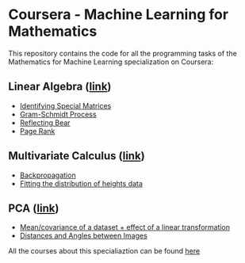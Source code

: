 # Coursera - Machine Learning for Mathematics

This repository contains the code for all the programming tasks of the Mathematics for Machine Learning specialization on Coursera:

## Linear Algebra ([link](https://www.coursera.org/learn/linear-algebra-machine-learning))

* [Identifying Special Matrices](linear-algebra/IdentifyingSpecialMatrices.ipynb)
* [Gram-Schmidt Process](linear-algebra/GramSchmidtProcess.ipynb)
* [Reflecting Bear](linear-algebra/ReflectingBear.ipynb)
* [Page Rank](linear-algebra/PageRank.ipynb)

## Multivariate Calculus ([link](https://www.coursera.org/learn/multivariate-calculus-machine-learning))

* [Backpropagation](multivariate-calculus/Backpropagation.ipynb)
* [Fitting the distribution of heights data](multivariate-calculus/Fitting+the+distribution+of+heights+data.ipynb)

## PCA ([link](https://www.coursera.org/learn/pca-machine-learning))

* [Mean/covariance of a dataset + effect of a linear transformation](pca/week_1.ipynb)
* [Distances and Angles between Images](pca/week_2.ipynb)

All the courses about this specialiaztion can be found [here](https://www.coursera.org/specializations/mathematics-machine-learning)


